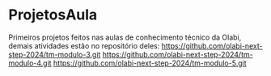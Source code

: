 # ProjetosAula

Primeiros projetos feitos nas aulas de conhecimento técnico da Olabi, demais atividades estão no repositório deles:
https://github.com/olabi-next-step-2024/tm-modulo-3.git
https://github.com/olabi-next-step-2024/tm-modulo-4.git
https://github.com/olabi-next-step-2024/tm-modulo-5.git

